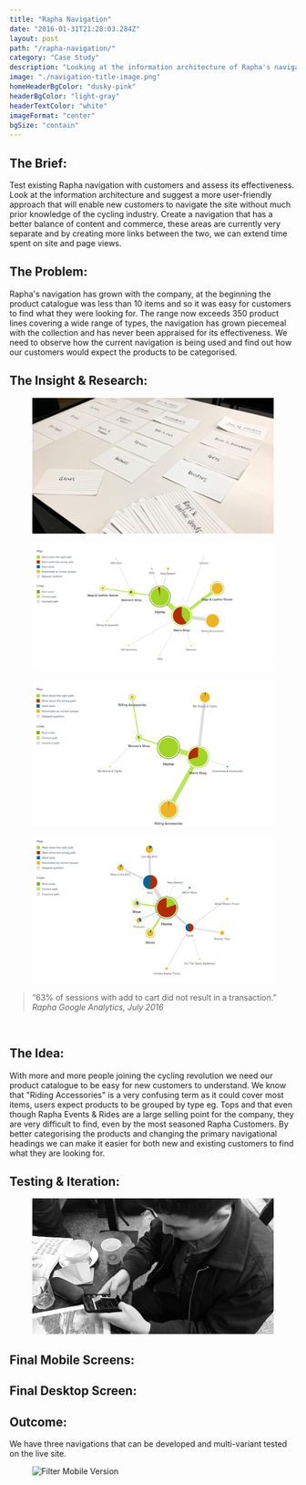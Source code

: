 ```yaml
---
title: "Rapha Navigation"
date: "2016-01-31T21:28:03.284Z"
layout: post
path: "/rapha-navigation/"
category: "Case Study"
description: "Looking at the information architecture of Rapha's navigation and designing a new structure which could include content and commerce."
image: "./navigation-title-image.png"
homeHeaderBgColor: "dusky-pink"
headerBgColor: "light-gray"
headerTextColor: "white"
imageFormat: "center"
bgSize: "contain"
---
```


<div class="f4 measure-wide center">

<h2 class="orange fw6">The Brief:</h2>
Test existing Rapha navigation with customers and assess its effectiveness. Look at the information architecture and suggest a more user-friendly approach that will enable new customers to navigate the site without much prior knowledge of the cycling industry. Create a navigation that has a better balance of content and commerce, these areas are currently very separate and by creating more links between the two, we can extend time spent on site and page views. 

<h2 class="orange fw6">The Problem:</h2>
Rapha's navigation has grown with the company, at the beginning the product catalogue was less than 10 items and so it was easy for customers to find what they were looking for. The range now exceeds 350 product lines covering a wide range of types, the navigation has grown piecemeal with the collection and has never been appraised for its effectiveness. We need to observe how the current navigation is being used and find out how our customers would expect the products to be categorised. 

<h2 class="orange fw6">The Insight & Research:</h2>

<figure class="mh0 mv3">
  <img class="border-box" src="./Card-Sorting.jpg" alt="Filter Mobile Version" />
</figure>

</div>

<div class="dt dt--fixed w-100">
   <div class="dtc">
<figure class="mh0 mv3">
  <img class="border-box" src="./Pie-Navigation-Essentials-Case.png" alt="Filter Mobile Version" />
</figure>
</div>
  <div class="dtc">
<figure class="mh0 mv3">
  <img class="border-box" src="./Pie-Navigation-Leg-Warmers.png" alt="Filter Mobile Version" />
</figure>
</div>
  <div class="dtc">
<figure class="mh0 mv3">
  <img class="border-box" src="./Pie-Navigation-Events.png" alt="Filter Mobile Version" />
</figure>
</div>
</div>
 
 
<div class="f4 measure-wide center">
<blockquote class="f2 measure-narrow center lh-title i mid-gray bl bw2 pl4 border-box b--orange">“63% of sessions with add to cart did not result in a transaction.” <cite class="f6 db mt3 fs-normal orange">Rapha Google Analytics, July 2016</cite></blockquote>


 <h2 class="orange fw6">The Idea:</h2>
With more and more people joining the cycling revolution we need our product catalogue to be easy for new customers to understand. We know that "Riding Accessories" is a very confusing term as it could cover most items, users expect products to be grouped by type eg. Tops and that even though Rapha Events & Rides are a large selling point for the company, they are very difficult to find, even by the most seasoned Rapha Customers. By better categorising the products and changing the primary navigational headings we can make it easier for both new and existing customers to find what they are looking for. 


<h2 class="orange fw6">Testing & Iteration:</h2>

<figure class="mh0 mv3">
  <img class="border-box" src="./Nav-Testing-Web.jpg" alt="Filter Mobile Version" />
</figure>


<h2 class="orange fw6">Final Mobile Screens:</h2>


<h2 class="orange fw6">Final Desktop Screen:</h2>


<h2 class="orange fw6">Outcome:</h2>
We have three navigations that can be developed and multi-variant tested on the live site.

</div>


<figure class="mh0 mv3">
  <img class="border-box" src="./Mobile-Filters-Final.jpg" alt="Filter Mobile Version" />
</figure>

